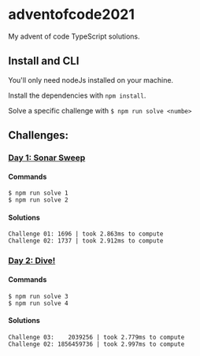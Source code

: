 # adventofcode2021

My advent of code TypeScript solutions.

## Install and CLI

You'll only need nodeJs installed on your machine.

Install the dependencies with `npm install`.

Solve a specific challenge with `$ npm run solve <numbe>`

## Challenges:

### [Day 1: Sonar Sweep](https://adventofcode.com/2021/day/1)

#### Commands

```
$ npm run solve 1
$ npm run solve 2
```

#### Solutions

```
Challenge 01: 1696 | took 2.863ms to compute 
Challenge 02: 1737 | took 2.912ms to compute
```

### [Day 2: Dive!](https://adventofcode.com/2021/day/2)

#### Commands

```
$ npm run solve 3
$ npm run solve 4
```

#### Solutions

```
Challenge 03:    2039256 | took 2.779ms to compute
Challenge 02: 1856459736 | took 2.997ms to compute
```


